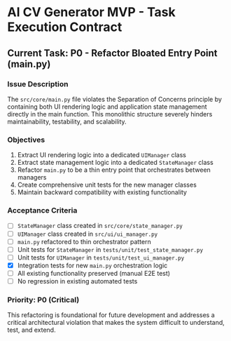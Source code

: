 # AI CV Generator MVP - Task Execution Contract

## Current Task: P0 - Refactor Bloated Entry Point (main.py)

### Issue Description
The `src/core/main.py` file violates the Separation of Concerns principle by containing both UI rendering logic and application state management directly in the main function. This monolithic structure severely hinders maintainability, testability, and scalability.

### Objectives
1. Extract UI rendering logic into a dedicated `UIManager` class
2. Extract state management logic into a dedicated `StateManager` class
3. Refactor `main.py` to be a thin entry point that orchestrates between managers
4. Create comprehensive unit tests for the new manager classes
5. Maintain backward compatibility with existing functionality

### Acceptance Criteria
- [ ] `StateManager` class created in `src/core/state_manager.py`
- [ ] `UIManager` class created in `src/ui/ui_manager.py`
- [ ] `main.py` refactored to thin orchestrator pattern
- [ ] Unit tests for `StateManager` in `tests/unit/test_state_manager.py`
- [ ] Unit tests for `UIManager` in `tests/unit/test_ui_manager.py`
- [x] Integration tests for new `main.py` orchestration logic
- [ ] All existing functionality preserved (manual E2E test)
- [ ] No regression in existing automated tests

### Priority: P0 (Critical)
This refactoring is foundational for future development and addresses a critical architectural violation that makes the system difficult to understand, test, and extend.
